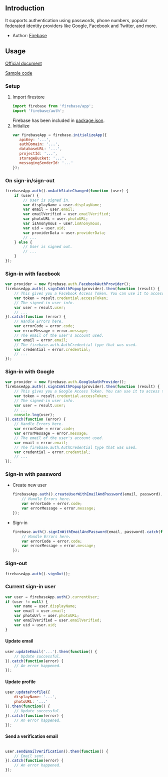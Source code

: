 ## Introduction

It supports authentication using passwords, phone numbers, popular federated identity providers like Google, Facebook and Twitter, and more.

- Author: [Firebase](https://firebase.google.com/)

## Usage

[Official document](https://firebase.google.com/docs/auth/web/start)

[Sample code](https://github.com/rexrainbow/phaser3-rex-notes/tree/master/examples/firebase-auth)

### Setup

1. Import firestore
    ```javascript
    import firebase from 'firebase/app';
    import 'firebase/auth';
    ```
    Firebase has been included in [package.json](https://github.com/rexrainbow/phaser3-rex-notes/blob/master/package.json).
1. Initialize
    ```javascript
    var firebaseApp = firebase.initializeApp({
       apiKey: '...',
       authDomain: '...',
       databaseURL: '...',
       projectId: '...',
       storageBucket: '...',
       messagingSenderId: '...'
    });
    ```

### On sign-in/sign-out

```javascript
firebaseApp.auth().onAuthStateChanged(function (user) {
    if (user) {
        // User is signed in.
        var displayName = user.displayName;
        var email = user.email;
        var emailVerified = user.emailVerified;
        var photoURL = user.photoURL;
        var isAnonymous = user.isAnonymous;
        var uid = user.uid;
        var providerData = user.providerData;
        // ...
    } else {
        // User is signed out.
        // ...
    }
});
```

### Sign-in with facebook

```javascript
var provider = new firebase.auth.FacebookAuthProvider();
firebaseApp.auth().signInWithPopup(provider).then(function (result) {
    // This gives you a Facebook Access Token. You can use it to access the Facebook API.
    var token = result.credential.accessToken;
    // The signed-in user info.
    var user = result.user;
    // ...
}).catch(function (error) {
    // Handle Errors here.
    var errorCode = error.code;
    var errorMessage = error.message;
    // The email of the user's account used.
    var email = error.email;
    // The firebase.auth.AuthCredential type that was used.
    var credential = error.credential;
    // ...
});
```

### Sign-in with Google

```javascript
var provider = new firebase.auth.GoogleAuthProvider();
firebaseApp.auth().signInWithPopup(provider).then(function (result) {
    // This gives you a Google Access Token. You can use it to access the Google API.
    var token = result.credential.accessToken;
    // The signed-in user info.
    var user = result.user;
    // ...
    console.log(user);
}).catch(function (error) {
    // Handle Errors here.
    var errorCode = error.code;
    var errorMessage = error.message;
    // The email of the user's account used.
    var email = error.email;
    // The firebase.auth.AuthCredential type that was used.
    var credential = error.credential;
    // ...
});
```

### Sign-in with password

- Create new user
    ```javascript
    firebaseApp.auth().createUserWithEmailAndPassword(email, password).catch(function(error) {
        // Handle Errors here.
        var errorCode = error.code;
        var errorMessage = error.message;
    });
    ```
- Sign-in
    ```javascript
    firebase.auth().signInWithEmailAndPassword(email, password).catch(function (error) {
        // Handle Errors here.
        var errorCode = error.code;
        var errorMessage = error.message;
    });
    ```

### Sign-out

```javascript
firebaseApp.auth().signOut();
```

### Current sign-in user

```javascript
var user = firebaseApp.auth().currentUser;
if (user != null) {
    var name = user.displayName;
    var email = user.email;
    var photoUrl = user.photoURL;
    var emailVerified = user.emailVerified;
    var uid = user.uid;
}
```

#### Update email

```javascript
user.updateEmail('...').then(function() {
    // Update successful.
}).catch(function(error) {
    // An error happened.
});
```

#### Update profile

```javascript
user.updateProfile({
    displayName: '...',
    photoURL: '...'
}).then(function() {
    // Update successful.
}).catch(function(error) {
    // An error happened.
});
```

#### Send a verification email

```javascript

user.sendEmailVerification().then(function() {
    // Email sent.
}).catch(function(error) {
    // An error happened.
});
```
